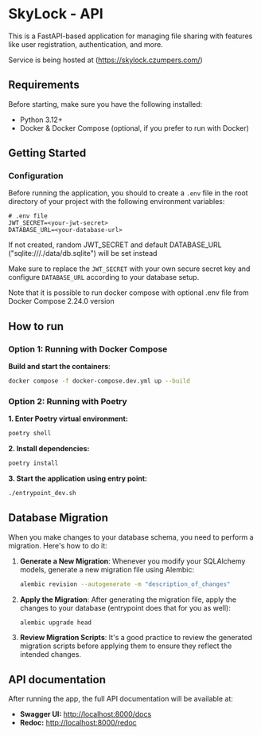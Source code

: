 # SkyLock - API

This is a FastAPI-based application for managing file sharing with features like user registration, authentication, and more.

Service is being hosted at (<https://skylock.czumpers.com/>)

## Requirements

Before starting, make sure you have the following installed:

- Python 3.12+
- Docker & Docker Compose (optional, if you prefer to run with Docker)

## Getting Started

### Configuration

Before running the application, you should to create a `.env` file in the root directory of your project with the following environment variables:

```dotenv
# .env file
JWT_SECRET=<your-jwt-secret>
DATABASE_URL=<your-database-url>
```

If not created, random JWT_SECRET and default DATABASE_URL ("sqlite:///./data/db.sqlite") will be set instead

Make sure to replace the `JWT_SECRET` with your own secure secret key and configure `DATABASE_URL` according to your database setup.

Note that it is possible to run docker compose with optional .env file from Docker Compose 2.24.0 version

## How to run

### Option 1: Running with Docker Compose

**Build and start the containers**:

```bash
docker compose -f docker-compose.dev.yml up --build
```

### Option 2: Running with Poetry

**1. Enter Poetry virtual environment:**

```bash
poetry shell
```

**2. Install dependencies:**

```bash
poetry install
```

**3. Start the application using entry point:**

```bash
./entrypoint_dev.sh
```

## Database Migration

When you make changes to your database schema, you need to perform a migration. Here's how to do it:

1. **Generate a New Migration**: Whenever you modify your SQLAlchemy models, generate a new migration file using Alembic:

   ```bash
   alembic revision --autogenerate -m "description_of_changes"
   ```

2. **Apply the Migration**: After generating the migration file, apply the changes to your database (entrypoint does that for you as well):

   ```bash
   alembic upgrade head
   ```

3. **Review Migration Scripts**: It's a good practice to review the generated migration scripts before applying them to ensure they reflect the intended changes.

## API documentation

After running the app, the full API documentation will be available at:

- **Swagger UI:** <http://localhost:8000/docs>
- **Redoc:** <http://localhost:8000/redoc>
